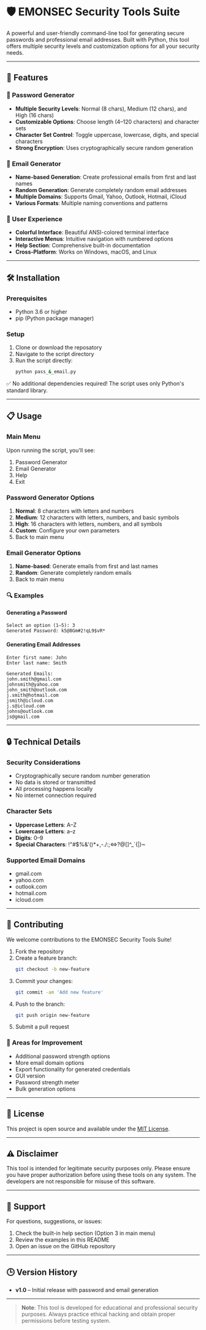 # 🛡️ EMONSEC Security Tools Suite

A powerful and user-friendly command-line tool for generating secure passwords and professional email addresses. Built with Python, this tool offers multiple security levels and customization options for all your security needs.

---

## 🚀 Features

### 🔐 Password Generator
- **Multiple Security Levels**: Normal (8 chars), Medium (12 chars), and High (16 chars)
- **Customizable Options**: Choose length (4–120 characters) and character sets
- **Character Set Control**: Toggle uppercase, lowercase, digits, and special characters
- **Strong Encryption**: Uses cryptographically secure random generation

### 📧 Email Generator
- **Name-based Generation**: Create professional emails from first and last names
- **Random Generation**: Generate completely random email addresses
- **Multiple Domains**: Supports Gmail, Yahoo, Outlook, Hotmail, iCloud
- **Various Formats**: Multiple naming conventions and patterns

### 🎨 User Experience
- **Colorful Interface**: Beautiful ANSI-colored terminal interface
- **Interactive Menus**: Intuitive navigation with numbered options
- **Help Section**: Comprehensive built-in documentation
- **Cross-Platform**: Works on Windows, macOS, and Linux

---

## 🛠️ Installation

### Prerequisites
- Python 3.6 or higher
- pip (Python package manager)

### Setup
1. Clone or download the reposatory
2. Navigate to the script directory
3. Run the script directly:
   ```bash
   python pass_&_email.py

✅ No additional dependencies required! The script uses only Python's standard library.

---

## 📋 Usage

### Main Menu
Upon running the script, you'll see:
1. Password Generator  
2. Email Generator  
3. Help  
4. Exit  

### Password Generator Options
1. **Normal**: 8 characters with letters and numbers  
2. **Medium**: 12 characters with letters, numbers, and basic symbols  
3. **High**: 16 characters with letters, numbers, and all symbols  
4. **Custom**: Configure your own parameters  
5. Back to main menu  

### Email Generator Options
1. **Name-based**: Generate emails from first and last names  
2. **Random**: Generate completely random emails  
3. Back to main menu  

### 🔍 Examples

#### Generating a Password
```
Select an option (1–5): 3
Generated Password: k5@8Gm#2!qL9$vR*
```

#### Generating Email Addresses
```
Enter first name: John
Enter last name: Smith

Generated Emails:
john.smith@gmail.com
johnsmith@yahoo.com
john_smith@outlook.com
j.smith@hotmail.com
jsmith@icloud.com
j.s@icloud.com
johns@outlook.com
js@gmail.com
```

---

## 🔒 Technical Details

### Security Considerations
- Cryptographically secure random number generation
- No data is stored or transmitted
- All processing happens locally
- No internet connection required

### Character Sets
- **Uppercase Letters**: A–Z  
- **Lowercase Letters**: a–z  
- **Digits**: 0–9  
- **Special Characters**: !"#$%&'()*+,-./:;<=>?@[\]^_`{|}~

### Supported Email Domains
- gmail.com  
- yahoo.com  
- outlook.com  
- hotmail.com  
- icloud.com  

---

## 🤝 Contributing

We welcome contributions to the EMONSEC Security Tools Suite!

1. Fork the repository  
2. Create a feature branch:  
   ```bash
   git checkout -b new-feature
   ```
3. Commit your changes:  
   ```bash
   git commit -am 'Add new feature'
   ```
4. Push to the branch:  
   ```bash
   git push origin new-feature
   ```
5. Submit a pull request

### 🔧 Areas for Improvement
- Additional password strength options  
- More email domain options  
- Export functionality for generated credentials  
- GUI version  
- Password strength meter  
- Bulk generation options  

---

## 📄 License

This project is open source and available under the [MIT License](https://opensource.org/licenses/MIT).

---

## ⚠️ Disclaimer

This tool is intended for legitimate security purposes only. Please ensure you have proper authorization before using these tools on any system. The developers are not responsible for misuse of this software.

---

## 💬 Support

For questions, suggestions, or issues:
1. Check the built-in help section (Option 3 in main menu)  
2. Review the examples in this README  
3. Open an issue on the GitHub repository  

---

## 🕒 Version History

- **v1.0** – Initial release with password and email generation

---

> **Note**: This tool is developed for educational and professional security purposes. Always practice ethical hacking and obtain proper permissions before testing system.

